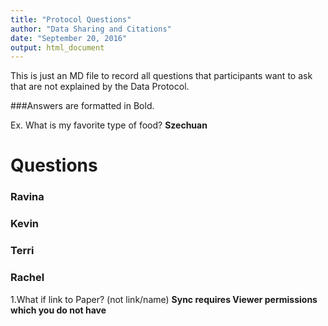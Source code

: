 ```yaml
---
title: "Protocol Questions"
author: "Data Sharing and Citations"
date: "September 20, 2016"
output: html_document
---
```

This is just an MD file to record all questions that participants want to ask that are not explained by the Data Protocol.

###Answers are formatted in Bold. 

Ex. What is my favorite type of food? **Szechuan**

# Questions


### Ravina

### Kevin

### Terri

### Rachel
  1.What if link to Paper? (not link/name)
  **Sync requires Viewer permissions which you do not have**

